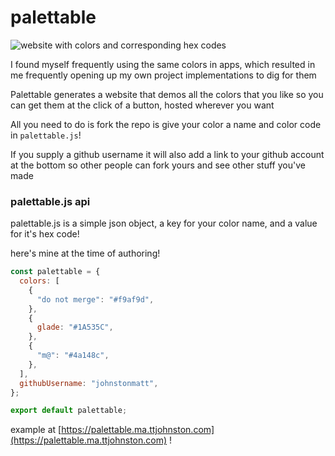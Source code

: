 # palettable

![website with colors and corresponding hex codes](https://serveon.site/palettable.png)

I found myself frequently using the same colors in apps, which resulted in me frequently opening up my own project implementations to dig for them

Palettable generates a website that demos all the colors that you like so you can get them at the click of a button, hosted wherever you want

All you need to do is fork the repo is give your color a name and color code in `palettable.js`!

If you supply a github username it will also add a link to your github account at the bottom so other people can fork yours and see other stuff you've made

### palettable.js api

palettable.js is a simple json object, a key for your color name, and a value for it's hex code!

here's mine at the time of authoring!

```js
const palettable = {
  colors: [
    {
      "do not merge": "#f9af9d",
    },
    {
      glade: "#1A535C",
    },
    {
      "m@": "#4a148c",
    },
  ],
  githubUsername: "johnstonmatt",
};

export default palettable;
```

example at [https://palettable.ma.ttjohnston.com](https://palettable.ma.ttjohnston.com) !
